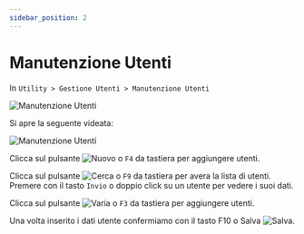 ```yaml
---
sidebar_position: 2
---
```


# Manutenzione Utenti

In `Utility > Gestione Utenti > Manutenzione Utenti`

<div class="text--center">
  <img src="/img/4-manutenzione-utenti.png" alt="Manutenzione Utenti"/>
</div>

Si apre la seguente videata:

<div class="text--center">
  <img src="/img/5-manutenzione-utenti2.png" alt="Manutenzione Utenti"/>
</div>

Clicca sul pulsante ![Nuovo](/img/6-nuovo.png) o `F4` da tastiera per aggiungere utenti.

Clicca sul pulsante ![Cerca](/img/7-cerca.png) o `F9` da tastiera per avera la lista di utenti. Premere con il tasto `Invio` o doppio click su un utente per vedere i suoi dati.

Clicca sul pulsante ![Varia](/img/8-varia.png) o `F3` da tastiera per aggiungere utenti.

Una volta inserito i dati utente confermiamo con il tasto F10 o Salva <img src="/img/3-salva.png" alt="Salva"/>.
